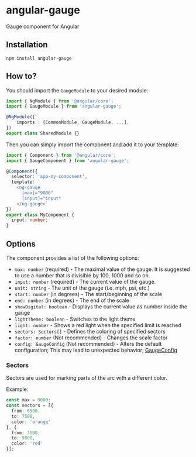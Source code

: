 # angular-gauge

Gauge component for Angular

## Installation

```
npm install angular-gauge
```

## How to?

You should import the `GaugeModule` to your desired module:

```typescript
import { NgModule } from '@angular/core';
import { GaugeModule } from 'angular-gauge';

@NgModule({
    imports : [CommonModule, GaugeModule, ...],
})
export class SharedModule {}
```

Then you can simply import the component and add it to your template:

```typescript
import { Component } from '@angular/core';
import { GaugeComponent } from 'angular-gauge';

@Component({
  selector: 'app-my-component',
  template: `
    <ng-gauge
      [max]="9000"
      [input]="input"
    </ng-gauge>`
})
export class MyComponent {
  input: number;
}
```

## Options

The component provides a list of the following options:
- `max: number` (required) - The maximal value of the gauge. It is suggested to use a number that is divisible by 100, 1000 and so on.
- `input: number` (required) - The current value of the gauge.
- `unit: string` - The unit of the gauge (i.e. mph, psi, etc.)
- `start: number` (in degrees) - The start/beginning of the scale
- `end: number` (in degrees) - The end of the scale
- `showDigital: boolean` - Displays the current value as number inside the gauge
- `lightTheme: boolean` - Switches to the light theme
- `light: number` - Shows a red light when the specified limit is reached
- `sectors: Sectors[]` - Defines the coloring of specified sectors
- `factor: number` (Not recommended) - Changes the scale factor
- `config: GaugeConfig` (Not recommended) - Alters the default configuration; This may lead to unexpected behavior; [GaugeConfig](./src/app/gauge/shared/config.ts)

### Sectors

Sectors are used for marking parts of the arc with a different color.

Example:
```typescript
const max = 9000;
const sectors = [{
  from: 6500,
  to: 7500,
  color: 'orange'
}, {
  from: 7500,
  to: 9000,
  color: 'red'
}];
```
